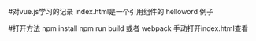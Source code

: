 #对vue.js学习的记录
	index.html是一个引用组件的 helloword 例子

#打开方法
	npm install
	npm run build 或者 webpack
	手动打开index.html查看